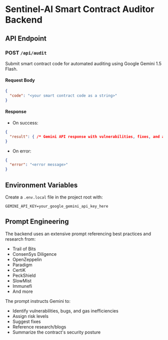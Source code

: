 # Sentinel-AI Smart Contract Auditor Backend

## API Endpoint

### POST `/api/audit`

Submit smart contract code for automated auditing using Google Gemini 1.5 Flash.

#### Request Body
```json
{
  "code": "<your smart contract code as a string>"
}
```

#### Response
- On success:
```json
{
  "result": { /* Gemini API response with vulnerabilities, fixes, and analysis */ }
}
```
- On error:
```json
{
  "error": "<error message>"
}
```

## Environment Variables

Create a `.env.local` file in the project root with:
```
GEMINI_API_KEY=your_google_gemini_api_key_here
```

## Prompt Engineering
The backend uses an extensive prompt referencing best practices and research from:
- Trail of Bits
- ConsenSys Diligence
- OpenZeppelin
- Paradigm
- CertiK
- PeckShield
- SlowMist
- Immunefi
- And more

The prompt instructs Gemini to:
- Identify vulnerabilities, bugs, and gas inefficiencies
- Assign risk levels
- Suggest fixes
- Reference research/blogs
- Summarize the contract's security posture
